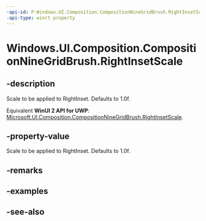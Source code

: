 ```yaml
---
-api-id: P:Windows.UI.Composition.CompositionNineGridBrush.RightInsetScale
-api-type: winrt property
---
```


<!-- Property syntax
public float RightInsetScale { get;  set; }
-->

# Windows.UI.Composition.CompositionNineGridBrush.RightInsetScale

## -description
Scale to be applied to RightInset. Defaults to 1.0f.

Equivalent **WinUI 2 API for UWP**: [Microsoft.UI.Composition.CompositionNineGridBrush.RightInsetScale](/windows/winui/api/microsoft.ui.composition.compositionninegridbrush.rightinsetscale).

## -property-value
Scale to be applied to RightInset. Defaults to 1.0f.

## -remarks

## -examples

## -see-also
